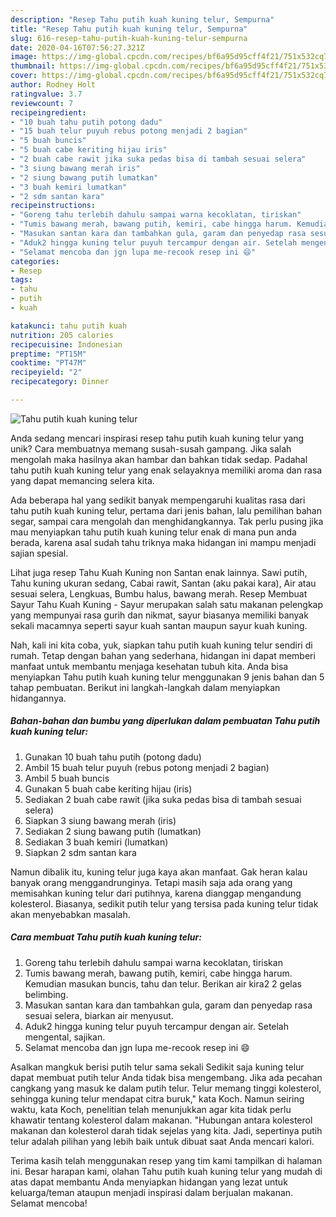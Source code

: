 ```yaml
---
description: "Resep Tahu putih kuah kuning telur, Sempurna"
title: "Resep Tahu putih kuah kuning telur, Sempurna"
slug: 616-resep-tahu-putih-kuah-kuning-telur-sempurna
date: 2020-04-16T07:56:27.321Z
image: https://img-global.cpcdn.com/recipes/bf6a95d95cff4f21/751x532cq70/tahu-putih-kuah-kuning-telur-foto-resep-utama.jpg
thumbnail: https://img-global.cpcdn.com/recipes/bf6a95d95cff4f21/751x532cq70/tahu-putih-kuah-kuning-telur-foto-resep-utama.jpg
cover: https://img-global.cpcdn.com/recipes/bf6a95d95cff4f21/751x532cq70/tahu-putih-kuah-kuning-telur-foto-resep-utama.jpg
author: Rodney Holt
ratingvalue: 3.7
reviewcount: 7
recipeingredient:
- "10 buah tahu putih potong dadu"
- "15 buah telur puyuh rebus potong menjadi 2 bagian"
- "5 buah buncis"
- "5 buah cabe keriting hijau iris"
- "2 buah cabe rawit jika suka pedas bisa di tambah sesuai selera"
- "3 siung bawang merah iris"
- "2 siung bawang putih lumatkan"
- "3 buah kemiri lumatkan"
- "2 sdm santan kara"
recipeinstructions:
- "Goreng tahu terlebih dahulu sampai warna kecoklatan, tiriskan"
- "Tumis bawang merah, bawang putih, kemiri, cabe hingga harum. Kemudian masukan buncis, tahu dan telur. Berikan air kira2 2 gelas belimbing."
- "Masukan santan kara dan tambahkan gula, garam dan penyedap rasa sesuai selera, biarkan air menyusut."
- "Aduk2 hingga kuning telur puyuh tercampur dengan air. Setelah mengental, sajikan."
- "Selamat mencoba dan jgn lupa me-recook resep ini 😄"
categories:
- Resep
tags:
- tahu
- putih
- kuah

katakunci: tahu putih kuah 
nutrition: 205 calories
recipecuisine: Indonesian
preptime: "PT15M"
cooktime: "PT47M"
recipeyield: "2"
recipecategory: Dinner

---
```



![Tahu putih kuah kuning telur](https://img-global.cpcdn.com/recipes/bf6a95d95cff4f21/751x532cq70/tahu-putih-kuah-kuning-telur-foto-resep-utama.jpg)

Anda sedang mencari inspirasi resep tahu putih kuah kuning telur yang unik? Cara membuatnya memang susah-susah gampang. Jika salah mengolah maka hasilnya akan hambar dan bahkan tidak sedap. Padahal tahu putih kuah kuning telur yang enak selayaknya memiliki aroma dan rasa yang dapat memancing selera kita.

Ada beberapa hal yang sedikit banyak mempengaruhi kualitas rasa dari tahu putih kuah kuning telur, pertama dari jenis bahan, lalu pemilihan bahan segar, sampai cara mengolah dan menghidangkannya. Tak perlu pusing jika mau menyiapkan tahu putih kuah kuning telur enak di mana pun anda berada, karena asal sudah tahu triknya maka hidangan ini mampu menjadi sajian spesial.

Lihat juga resep Tahu Kuah Kuning non Santan enak lainnya. Sawi putih, Tahu kuning ukuran sedang, Cabai rawit, Santan (aku pakai kara), Air atau sesuai selera, Lengkuas, Bumbu halus, bawang merah. Resep Membuat Sayur Tahu Kuah Kuning - Sayur merupakan salah satu makanan pelengkap yang mempunyai rasa gurih dan nikmat, sayur biasanya memiliki banyak sekali macamnya seperti sayur kuah santan maupun sayur kuah kuning.


Nah, kali ini kita coba, yuk, siapkan tahu putih kuah kuning telur sendiri di rumah. Tetap dengan bahan yang sederhana, hidangan ini dapat memberi manfaat untuk membantu menjaga kesehatan tubuh kita. Anda bisa menyiapkan Tahu putih kuah kuning telur menggunakan 9 jenis bahan dan 5 tahap pembuatan. Berikut ini langkah-langkah dalam menyiapkan hidangannya.

<!--inarticleads1-->

##### Bahan-bahan dan bumbu yang diperlukan dalam pembuatan Tahu putih kuah kuning telur:

1. Gunakan 10 buah tahu putih (potong dadu)
1. Ambil 15 buah telur puyuh (rebus potong menjadi 2 bagian)
1. Ambil 5 buah buncis
1. Gunakan 5 buah cabe keriting hijau (iris)
1. Sediakan 2 buah cabe rawit (jika suka pedas bisa di tambah sesuai selera)
1. Siapkan 3 siung bawang merah (iris)
1. Sediakan 2 siung bawang putih (lumatkan)
1. Sediakan 3 buah kemiri (lumatkan)
1. Siapkan 2 sdm santan kara


Namun dibalik itu, kuning telur juga kaya akan manfaat. Gak heran kalau banyak orang menggandrunginya. Tetapi masih saja ada orang yang memisahkan kuning telur dari putihnya, karena dianggap mengandung kolesterol. Biasanya, sedikit putih telur yang tersisa pada kuning telur tidak akan menyebabkan masalah. 

<!--inarticleads2-->

##### Cara membuat Tahu putih kuah kuning telur:

1. Goreng tahu terlebih dahulu sampai warna kecoklatan, tiriskan
1. Tumis bawang merah, bawang putih, kemiri, cabe hingga harum. Kemudian masukan buncis, tahu dan telur. Berikan air kira2 2 gelas belimbing.
1. Masukan santan kara dan tambahkan gula, garam dan penyedap rasa sesuai selera, biarkan air menyusut.
1. Aduk2 hingga kuning telur puyuh tercampur dengan air. Setelah mengental, sajikan.
1. Selamat mencoba dan jgn lupa me-recook resep ini 😄


Asalkan mangkuk berisi putih telur sama sekali Sedikit saja kuning telur dapat membuat putih telur Anda tidak bisa mengembang. Jika ada pecahan cangkang yang masuk ke dalam putih telur. Telur memang tinggi kolesterol, sehingga kuning telur mendapat citra buruk,&#34; kata Koch. Namun seiring waktu, kata Koch, penelitian telah menunjukkan agar kita tidak perlu khawatir tentang kolesterol dalam makanan. &#34;Hubungan antara kolesterol makanan dan kolesterol darah tidak sejelas yang kita. Jadi, sepertinya putih telur adalah pilihan yang lebih baik untuk dibuat saat Anda mencari kalori. 

Terima kasih telah menggunakan resep yang tim kami tampilkan di halaman ini. Besar harapan kami, olahan Tahu putih kuah kuning telur yang mudah di atas dapat membantu Anda menyiapkan hidangan yang lezat untuk keluarga/teman ataupun menjadi inspirasi dalam berjualan makanan. Selamat mencoba!
